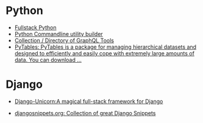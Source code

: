 # Python

* [Fullstack Python](https://www.fullstackpython.com/django.html)
* [Python Commandline utility builder](https://click.palletsprojects.com/en/7.x/)
* [Collection / Directory of GraphQL Tools](https://graphql.fujix.io/)
* [PyTables: PyTables is a package for managing hierarchical datasets and designed to efficiently and easily cope with extremely large amounts of data. You can download ...
](https://www.pytables.org/)

# Django

* [Django-Unicorn:A magical full-stack framework for Django](https://www.django-unicorn.com/)

* [djangosnippets.org: Collection of great Django Snippets](https://djangosnippets.org/)

